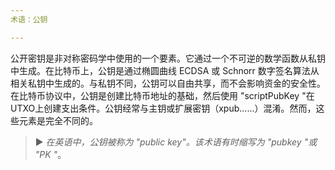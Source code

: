 ```yaml
---
术语：公钥

---
```

公开密钥是非对称密码学中使用的一个要素。它通过一个不可逆的数学函数从私钥中生成。在比特币上，公钥是通过椭圆曲线 ECDSA 或 Schnorr 数字签名算法从相关私钥中生成的。与私钥不同，公钥可以自由共享，而不会影响资金的安全性。在比特币协议中，公钥是创建比特币地址的基础，然后使用 "scriptPubKey "在UTXO上创建支出条件。公钥经常与主钥或扩展密钥（xpub......）混淆。然而，这些元素是完全不同的。

> ► *在英语中，公钥被称为 "public key"。该术语有时缩写为 "pubkey "或 "PK "*。